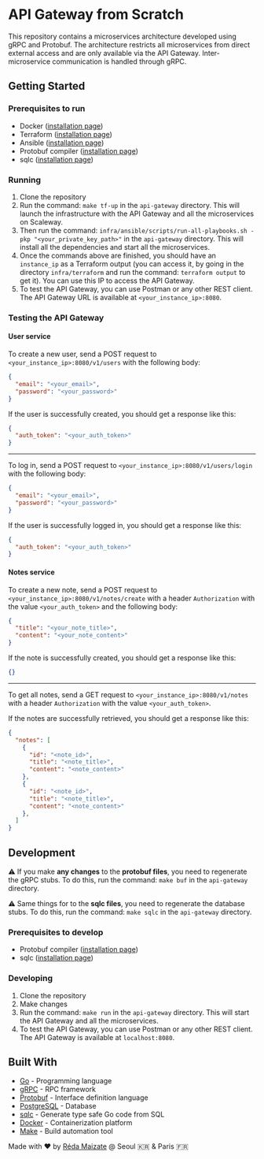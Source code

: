 # API Gateway from Scratch

This repository contains a microservices architecture developed using gRPC and Protobuf. The architecture restricts all microservices from direct external access and are only available via the API Gateway. Inter-microservice communication is handled through gRPC.

## Getting Started

### Prerequisites to run

- Docker ([installation page](https://docs.docker.com/get-docker/))
- Terraform ([installation page](https://learn.hashicorp.com/tutorials/terraform/install-cli))
- Ansible ([installation page](https://docs.ansible.com/ansible/latest/installation_guide/intro_installation.html))
- Protobuf compiler ([installation page](https://grpc.io/docs/protoc-installation/))
- sqlc ([installation page](https://docs.sqlc.dev/en/stable/overview/install.html))

### Running

1. Clone the repository
2. Run the command: `make tf-up` in the `api-gateway` directory. This will launch the infrastructure with the API Gateway and all the microservices on Scaleway.
3. Then run the command: `infra/ansible/scripts/run-all-playbooks.sh -pkp "<your_private_key_path>"` in the `api-gateway` directory. This will install all the dependencies and start all the microservices.
4. Once the commands above are finished, you should have an `instance_ip` as a Terraform output (you can access it, by going in the directory `infra/terraform` and run the command: `terraform output` to get it). You can use this IP to access the API Gateway.
5. To test the API Gateway, you can use Postman or any other REST client. The API Gateway URL is available at `<your_instance_ip>:8080`.

### Testing the API Gateway
#### User service
To create a new user, send a POST request to `<your_instance_ip>:8080/v1/users` with the following body:

```json
{
  "email": "<your_email>",
  "password": "<your_password>"
}
```

If the user is successfully created, you should get a response like this:

```json
{
  "auth_token": "<your_auth_token>"
}
```

---

To log in, send a POST request to `<your_instance_ip>:8080/v1/users/login` with the following body:

```json
{
  "email": "<your_email>",
  "password": "<your_password>"
}
```

If the user is successfully logged in, you should get a response like this:

```json
{
  "auth_token": "<your_auth_token>"
}
```

#### Notes service

To create a new note, send a POST request to `<your_instance_ip>:8080/v1/notes/create` with a header `Authorization` with the value `<your_auth_token>` and the following body:

```json
{
  "title": "<your_note_title>",
  "content": "<your_note_content>"
}
```

If the note is successfully created, you should get a response like this:

```json
{}
```
----
To get all notes, send a GET request to `<your_instance_ip>:8080/v1/notes` with a header `Authorization` with the value `<your_auth_token>`.

If the notes are successfully retrieved, you should get a response like this:

```json
{
  "notes": [
    {
      "id": "<note_id>",
      "title": "<note_title>",
      "content": "<note_content>"
    },
    {
      "id": "<note_id>",
      "title": "<note_title>",
      "content": "<note_content>"
    },
  ]
}
```

## Development

⚠️ If you make **any changes** to the **protobuf files**, you need to regenerate the gRPC stubs. To do this, run the command: `make buf` in the `api-gateway` directory.

⚠️ Same things for to the **sqlc files**, you need to regenerate the database stubs. To do this, run the command: `make sqlc` in the `api-gateway` directory.

### Prerequisites to develop

- Protobuf compiler ([installation page](https://grpc.io/docs/protoc-installation/))
- sqlc ([installation page](https://docs.sqlc.dev/en/stable/overview/install.html))

### Developing

1. Clone the repository
2. Make changes
3. Run the command: `make run` in the `api-gateway` directory. This will start the API Gateway and all the microservices.
4. To test the API Gateway, you can use Postman or any other REST client. The API Gateway is available at `localhost:8080`.

## Built With

- [Go](https://golang.org/) - Programming language
- [gRPC](https://grpc.io/) - RPC framework
- [Protobuf](https://developers.google.com/protocol-buffers) - Interface definition language
- [PostgreSQL](https://www.postgresql.org/) - Database
- [sqlc](https://docs.sqlc.dev/en/stable/) - Generate type safe Go code from SQL
- [Docker](https://www.docker.com/) - Containerization platform
- [Make](https://www.gnu.org/software/make/) - Build automation tool



Made with ❤️ by [Réda Maizate](https://www.linkedin.com/in/reda-maizate/) @ Seoul 🇰🇷 & Paris 🇫🇷